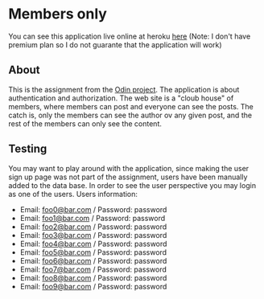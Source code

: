 # Members only
You can see this application live online at heroku [here](https://members-only-dest.herokuapp.com/) (Note: I don't have premium plan so I do not guarante that the application will work)

## About
This is the assignment from the [Odin project](http://www.theodinproject.com/ruby-on-rails/authentication). The application is about authentication and authorization. The web site is a
"cloub house" of members, where members can post and everyone can see the posts. The catch is,
only the members can see the author ov any given post, and the rest of the members can only see
the content. 

## Testing
You may want to play around with the application, since making the user sign up page was 
not part of the assignment, users have been manually added to the data base. In order to 
see the user perspective you may login as one of the users.
Users information:

 - Email: foo0@bar.com / Password: password
 - Email: foo1@bar.com / Password: password
 - Email: foo2@bar.com / Password: password
 - Email: foo3@bar.com / Password: password
 - Email: foo4@bar.com / Password: password
 - Email: foo5@bar.com / Password: password
 - Email: foo6@bar.com / Password: password
 - Email: foo7@bar.com / Password: password
 - Email: foo8@bar.com / Password: password
 - Email: foo9@bar.com / Password: password
